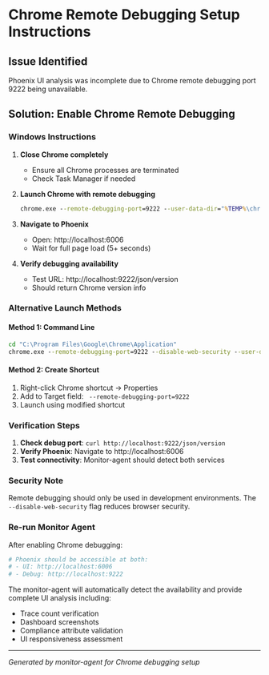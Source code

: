 # Chrome Remote Debugging Setup Instructions

## Issue Identified
Phoenix UI analysis was incomplete due to Chrome remote debugging port 9222 being unavailable.

## Solution: Enable Chrome Remote Debugging

### Windows Instructions
1. **Close Chrome completely**
   - Ensure all Chrome processes are terminated
   - Check Task Manager if needed

2. **Launch Chrome with remote debugging**
   ```cmd
   chrome.exe --remote-debugging-port=9222 --user-data-dir="%TEMP%\chrome_debug"
   ```

3. **Navigate to Phoenix**
   - Open: http://localhost:6006
   - Wait for full page load (5+ seconds)

4. **Verify debugging availability**
   - Test URL: http://localhost:9222/json/version
   - Should return Chrome version info

### Alternative Launch Methods

#### Method 1: Command Line
```cmd
cd "C:\Program Files\Google\Chrome\Application"
chrome.exe --remote-debugging-port=9222 --disable-web-security --user-data-dir="%TEMP%\chrome_debug"
```

#### Method 2: Create Shortcut
1. Right-click Chrome shortcut → Properties
2. Add to Target field: ` --remote-debugging-port=9222`
3. Launch using modified shortcut

### Verification Steps
1. **Check debug port**: `curl http://localhost:9222/json/version`
2. **Verify Phoenix**: Navigate to http://localhost:6006
3. **Test connectivity**: Monitor-agent should detect both services

### Security Note
Remote debugging should only be used in development environments. The `--disable-web-security` flag reduces browser security.

### Re-run Monitor Agent
After enabling Chrome debugging:
```bash
# Phoenix should be accessible at both:
# - UI: http://localhost:6006
# - Debug: http://localhost:9222
```

The monitor-agent will automatically detect the availability and provide complete UI analysis including:
- Trace count verification
- Dashboard screenshots
- Compliance attribute validation
- UI responsiveness assessment

---
*Generated by monitor-agent for Chrome debugging setup*